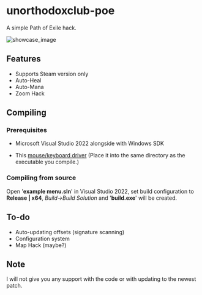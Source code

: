 # unorthodoxclub-poe
A simple Path of Exile hack.

![showcase_image](https://github.com/antalnn/unorthodoxclub-poe/assets/58046021/30a21a23-d8b7-4840-9178-f5ed573ec2ee)

## Features
- Supports Steam version only
- Auto-Heal
- Auto-Mana
- Zoom Hack

## Compiling
### Prerequisites
- Microsoft Visual Studio 2022 alongside with Windows SDK</p>
- This <a href="https://cdn.discordapp.com/attachments/1162091567872475136/1163930533600960632/driver.dll?ex=65415dc7&is=652ee8c7&hm=c966ecf89d56816c7284187d53151714db42ed46b96193da6f5b810952245c43&">mouse/keyboard driver</a> (Place it into the same directory as the executable you compile.)

### Compiling from source 
Open '<b>example menu.sln</b>' in Visual Studio 2022, set build configuration to <b>Release | x64</b>, <i>Build->Build Solution</i> and '<b>build.exe</b>' will be created.

## To-do
- Auto-updating offsets (signature scanning)
- Configuration system
- Map Hack (maybe?)

## Note
<p>I will not give you any support with the code or with updating to the newest patch.</p>
